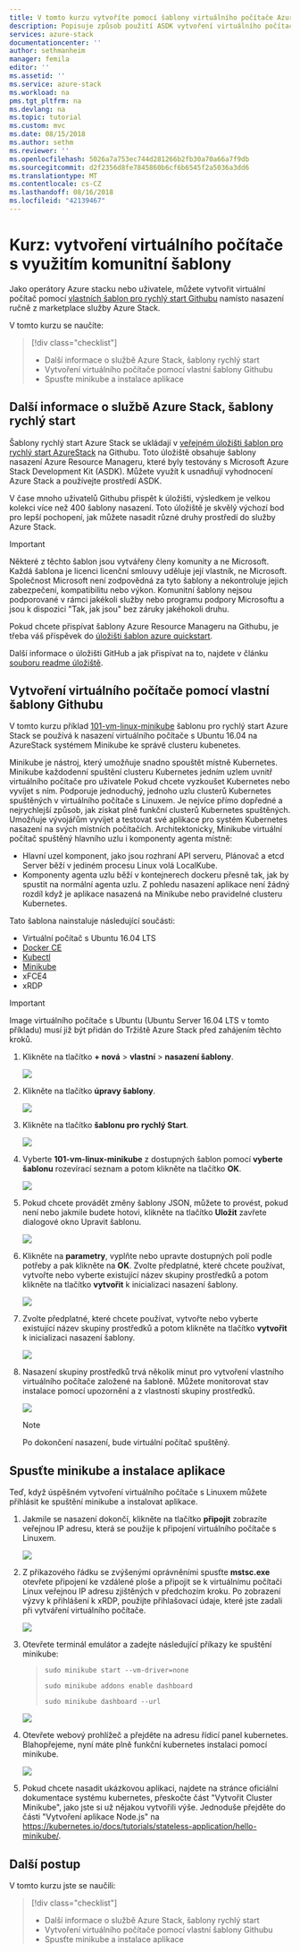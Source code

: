 ```yaml
---
title: V tomto kurzu vytvoříte pomocí šablony virtuálního počítače Azure Stack | Dokumentace Microsoftu
description: Popisuje způsob použití ASDK vytvoření virtuálního počítače pomocí šablony predfined vlastní šablony a Githubu.
services: azure-stack
documentationcenter: ''
author: sethmanheim
manager: femila
editor: ''
ms.assetid: ''
ms.service: azure-stack
ms.workload: na
pms.tgt_pltfrm: na
ms.devlang: na
ms.topic: tutorial
ms.custom: mvc
ms.date: 08/15/2018
ms.author: sethm
ms.reviewer: ''
ms.openlocfilehash: 5026a7a753ec744d281266b2fb30a70a66a7f9db
ms.sourcegitcommit: d2f2356d8fe7845860b6cf6b6545f2a5036a3dd6
ms.translationtype: MT
ms.contentlocale: cs-CZ
ms.lasthandoff: 08/16/2018
ms.locfileid: "42139467"
---
```

# <a name="tutorial-create-a-vm-using-a-community-template"></a>Kurz: vytvoření virtuálního počítače s využitím komunitní šablony
Jako operátory Azure stacku nebo uživatele, můžete vytvořit virtuální počítač pomocí [vlastních šablon pro rychlý start Githubu](https://github.com/Azure/AzureStack-QuickStart-Templates) namísto nasazení ručně z marketplace služby Azure Stack.

V tomto kurzu se naučíte:

> [!div class="checklist"]
> * Další informace o službě Azure Stack, šablony rychlý start 
> * Vytvoření virtuálního počítače pomocí vlastní šablony Githubu
> * Spusťte minikube a instalace aplikace

## <a name="learn-about-azure-stack-quickstart-templates"></a>Další informace o službě Azure Stack, šablony rychlý start
Šablony rychlý start Azure Stack se ukládají v [veřejném úložišti šablon pro rychlý start AzureStack](https://github.com/Azure/AzureStack-QuickStart-Templates) na Githubu. Toto úložiště obsahuje šablony nasazení Azure Resource Manageru, které byly testovány s Microsoft Azure Stack Development Kit (ASDK). Můžete využít k usnadňují vyhodnocení Azure Stack a používejte prostředí ASDK. 

V čase mnoho uživatelů Githubu přispět k úložišti, výsledkem je velkou kolekci více než 400 šablony nasazení. Toto úložiště je skvělý výchozí bod pro lepší pochopení, jak můžete nasadit různé druhy prostředí do služby Azure Stack. 

>[!IMPORTANT]
> Některé z těchto šablon jsou vytvářeny členy komunity a ne Microsoft. Každá šablona je licenci licenční smlouvy uděluje její vlastník, ne Microsoft. Společnost Microsoft není zodpovědná za tyto šablony a nekontroluje jejich zabezpečení, kompatibilitu nebo výkon. Komunitní šablony nejsou podporované v rámci jakékoli služby nebo programu podpory Microsoftu a jsou k dispozici "Tak, jak jsou" bez záruky jakéhokoli druhu.

Pokud chcete přispívat šablony Azure Resource Manageru na Githubu, je třeba váš příspěvek do [úložišti šablon azure quickstart](https://github.com/Azure/AzureStack-QuickStart-Templates).

Další informace o úložišti GitHub a jak přispívat na to, najdete v článku [souboru readme úložiště](https://github.com/Azure/AzureStack-QuickStart-Templates/blob/master/README.md). 


## <a name="create-a-vm-using-a-custom-github-template"></a>Vytvoření virtuálního počítače pomocí vlastní šablony Githubu
V tomto kurzu příklad [101-vm-linux-minikube](https://github.com/Azure/AzureStack-QuickStart-Templates/tree/master/101-vm-linux-minikube) šablonu pro rychlý start Azure Stack se používá k nasazení virtuálního počítače s Ubuntu 16.04 na AzureStack systémem Minikube ke správě clusteru kubenetes.

Minikube je nástroj, který umožňuje snadno spouštět místně Kubernetes. Minikube každodenní spuštění clusteru Kubernetes jedním uzlem uvnitř virtuálního počítače pro uživatele Pokud chcete vyzkoušet Kubernetes nebo vyvíjet s ním. Podporuje jednoduchý, jednoho uzlu clusterů Kubernetes spuštěných v virtuálního počítače s Linuxem. Je nejvíce přímo dopředné a nejrychlejší způsob, jak získat plně funkční clusterů Kubernetes spuštěných. Umožňuje vývojářům vyvíjet a testovat své aplikace pro systém Kubernetes nasazení na svých místních počítačích. Architektonicky, Minikube virtuální počítač spuštěný hlavního uzlu i komponenty agenta místně:
- Hlavní uzel komponent, jako jsou rozhraní API serveru, Plánovač a etcd Server běží v jediném procesu Linux volá LocalKube.
- Komponenty agenta uzlu běží v kontejnerech dockeru přesně tak, jak by spustit na normální agenta uzlu. Z pohledu nasazení aplikace není žádný rozdíl když je aplikace nasazená na Minikube nebo pravidelné clusteru Kubernetes.

Tato šablona nainstaluje následující součásti:

- Virtuální počítač s Ubuntu 16.04 LTS
- [Docker CE](https://download.docker.com/linux/ubuntu) 
- [Kubectl](https://storage.googleapis.com/kubernetes-release/release/v1.8.0/bin/linux/amd64/kubectl)
- [Minikube](https://storage.googleapis.com/minikube/releases/latest/minikube-linux-amd64)
- xFCE4
- xRDP

> [!IMPORTANT]
> Image virtuálního počítače s Ubuntu (Ubuntu Server 16.04 LTS v tomto příkladu) musí již být přidán do Tržiště Azure Stack před zahájením těchto kroků.

1.  Klikněte na tlačítko **+ nová** > **vlastní** > **nasazení šablony**.

    ![](media/azure-stack-create-vm-template/1.PNG) 

2. Klikněte na tlačítko **úpravy šablony**.

   ![](media/azure-stack-create-vm-template/2.PNG) 

3.  Klikněte na tlačítko **šablonu pro rychlý Start**.

       ![](media/azure-stack-create-vm-template/3.PNG)

4. Vyberte **101-vm-linux-minikube** z dostupných šablon pomocí **vyberte šablonu** rozevírací seznam a potom klikněte na tlačítko **OK**.  

   ![](media/azure-stack-create-vm-template/4.PNG)

5. Pokud chcete provádět změny šablony JSON, můžete to provést, pokud není nebo jakmile budete hotovi, klikněte na tlačítko **Uložit** zavřete dialogové okno Upravit šablonu.

   ![](media/azure-stack-create-vm-template/5.PNG) 

6.  Klikněte na **parametry**, vyplňte nebo upravte dostupných polí podle potřeby a pak klikněte na **OK**. Zvolte předplatné, které chcete používat, vytvořte nebo vyberte existující název skupiny prostředků a potom klikněte na tlačítko **vytvořit** k inicializaci nasazení šablony.

       ![](media/azure-stack-create-vm-template/6.PNG)

7. Zvolte předplatné, které chcete používat, vytvořte nebo vyberte existující název skupiny prostředků a potom klikněte na tlačítko **vytvořit** k inicializaci nasazení šablony.

   ![](media/azure-stack-create-vm-template/7.PNG)

8. Nasazení skupiny prostředků trvá několik minut pro vytvoření vlastního virtuálního počítače založené na šabloně. Můžete monitorovat stav instalace pomocí upozornění a z vlastností skupiny prostředků. 

   ![](media/azure-stack-create-vm-template/8.PNG)

   >[!NOTE]
   > Po dokončení nasazení, bude virtuální počítač spuštěný. 

## <a name="start-minikube-and-install-an-application"></a>Spusťte minikube a instalace aplikace
Teď, když úspěšném vytvoření virtuálního počítače s Linuxem můžete přihlásit ke spuštění minikube a instalovat aplikace. 

1. Jakmile se nasazení dokončí, klikněte na tlačítko **připojit** zobrazíte veřejnou IP adresu, která se použije k připojení virtuálního počítače s Linuxem. 

   ![](media/azure-stack-create-vm-template/9.PNG)

2. Z příkazového řádku se zvýšenými oprávněními spusťte **mstsc.exe** otevřete připojení ke vzdálené ploše a připojit se k virtuálnímu počítači Linux veřejnou IP adresu zjištěných v předchozím kroku. Po zobrazení výzvy k přihlášení k xRDP, použijte přihlašovací údaje, které jste zadali při vytváření virtuálního počítače.

   ![](media/azure-stack-create-vm-template/10.PNG)

3. Otevřete terminál emulátor a zadejte následující příkazy ke spuštění minikube:

    >    `sudo minikube start --vm-driver=none`
    >   
    >    `sudo minikube addons enable dashboard`
    >    
    >    `sudo minikube dashboard --url`

   ![](media/azure-stack-create-vm-template/11.PNG)

4. Otevřete webový prohlížeč a přejděte na adresu řídicí panel kubernetes. Blahopřejeme, nyní máte plně funkční kubernetes instalaci pomocí minikube.

   ![](media/azure-stack-create-vm-template/12.PNG)

5. Pokud chcete nasadit ukázkovou aplikaci, najdete na stránce oficiální dokumentace systému kubernetes, přeskočte část "Vytvořit Cluster Minikube", jako jste si už nějakou vytvořili výše. Jednoduše přejděte do části "Vytvoření aplikace Node.js" na https://kubernetes.io/docs/tutorials/stateless-application/hello-minikube/.

## <a name="next-steps"></a>Další postup

V tomto kurzu jste se naučili:

> [!div class="checklist"]
> * Další informace o službě Azure Stack, šablony rychlý start 
> * Vytvoření virtuálního počítače pomocí vlastní šablony Githubu
> * Spusťte minikube a instalace aplikace

